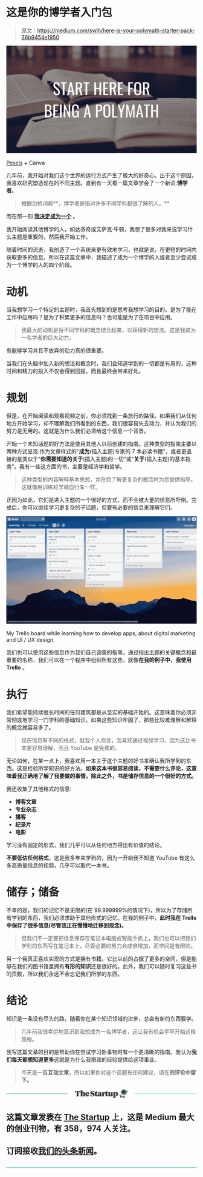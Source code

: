 # 这是你的博学者入门包

> 原文：<https://medium.com/swlh/here-is-your-polymath-starter-pack-36b9454e1950>

![](img/23887e2ba2e30fb1f4a1ba83614d070c.png)

[Pexels](https://www.pexels.com/photo/black-pen-on-white-book-page-159621/) + Canva

几年前，我开始对我们这个世界的运行方式产生了极大的好奇心。出于这个原因，我喜欢研究塑造现在的不同主题。直到有一天看一篇文章学会了一个新词:**博学者**。

> 根据剑桥词典**，博学者是指对许多不同学科都很了解的人。**

而在那一刻 [**我决定成为一个**](https://theascent.pub/i-want-to-be-a-polymath-and-not-fail-in-the-attempt-537a9f454587) 。

我开始阅读其他博学的人，如达芬奇或艾萨克·牛顿，我想了很多对我来说学习什么主题是重要的，然后我开始工作。

随着时间的流逝，我创造了一个系统来更有效地学习，也就是说，在更短的时间内获取更多的信息。所以在这篇文章中，我描述了成为一个博学的人或者至少尝试成为一个博学的人的四个阶段。

# 动机

当我想学习一个特定的主题时，我首先想到的是思考我想学习的目的。是为了能在工作中应用吗？是为了积累更多的信息吗？也可能是为了在项目中应用。

> 我最大的动机是将不同学科的概念结合起来，以获得新的想法。这是我成为一名学者的巨大动力。

有能够学习并且不放弃的动力真的很重要。

当我们在头脑中加入新的想法和概念时，我们会知道学到的一切都是有用的，这种时间和精力的投入不仅会得到回报，而且最终会带来好处。

# 规划

但是，在开始阅读和观看视频之前，你必须找到一条旅行的路径。如果我们从任何地方开始学习，却不理解我们所看到的东西，我们很容易失去动力，并认为我们的努力是无用的。这就是为什么我们必须给这个信息一个背景。

开始一个未知话题的好方法是使用其他人以前创建的指南。这种类型的指南主要以两种方式呈现:作为文章样式的"**成为**(插入主题)专家的 7 本必读书籍"，或者更直接的是类似于"**你需要知道的关于**(插入主题)的一切"或"**关于**(插入主题)的基本指南"。我有一些这方面的书，主要是经济学和哲学。

> 这种类型的内容解释基本思想，并在您了解更复杂的概念时为您提供指导。这就像用训练轮学骑自行车一样。

正因为如此，它们是进入主题的一个很好的方式，而不会被大量的信息所吓倒。完成后，你可以继续学习更复杂的子话题，但要有必要的信息来理解它们。

![](img/05b94a8c7449f0ab08ffcd31ddaa954b.png)

My Trello board while learning how to develop apps, about digital marketing and UI / UX design.

我们也可以使用这些信息作为我们自己调查的指南。通过指出主题的关键概念和最重要的名称，我们可以在一个程序中组织所有这些，就像**在我的例子中，我使用 Trello** 。

# 执行

我们希望能持续很长时间的任何建筑都是从坚实的基础开始的。这意味着你必须非常彻底地学习一门学科的基础知识。如果这些知识牢固了，那些比较难理解和解释的概念就容易多了。

> 现在信息有不同的格式，就我个人而言，我喜欢通过视频学习，因为这比书本更容易理解，而且 YouTube 是免费的。

无论如何，在某一点上，我喜欢用一本关于这个主题的好书来确认我所学到的东西。这是检验所学知识的好方法。**如果这本书很容易阅读，不需要什么评论，这意味着我正确地了解了我要做的事情。除此之外，书是储存信息的一个很好的方式。**

我还收集了其他格式的信息:

*   **博客文章**
*   **专业杂志**
*   **播客**
*   **纪录片**
*   **电影**

学习没有固定的形式，我们几乎可以从任何地方得出有价值的结论。

**不要低估任何格式**，这是我多年来学到的，因为一开始我不知道 YouTube 有这么多高质量信息的视频，几乎可以取代一本书。

# 储存；储备

不幸的是，我们的记忆不是无限的(在 99.999999%的情况下)，所以为了存储所有学到的东西，我们必须求助于其他形式的记忆。在我的例子中，**此时我在 Trello 中保存了很多信息(尽管我正在慢慢地迁移到观念)。**

> 但我们不一定要把信息保存在笔记本电脑或智能手机上，我们也可以把我们学到的东西写在笔记本上，尽管必要的努力会成倍增加，而空间是有限的。

另一个我真正喜欢实现的方式是拥有书籍。它比以前的占据了更多的空间，但是能够在我们的图书馆里拥有**有形的知识**还是很好的。此外，我们可以随时复习这些书的页数，所以我们永远不会忘记我们所学的东西。

# 结论

知识是一条没有尽头的路，随着你在某个知识领域的进步，总会有新的东西要学。

> 几年前我很幸运地意识到我想成为一名博学者，这让我有机会早早开始这段旅程。

我写这篇文章的目的是帮助你在尝试学习新事物时有一个更清晰的指南。我认为**我们每天都想知道更多**这就是为什么我把我的经验提供给这项事业。

> 今天是一篇**互动文章**，所以如果你对这个话题有任何建议，请在**的评论中留下。**

[![](img/308a8d84fb9b2fab43d66c117fcc4bb4.png)](https://medium.com/swlh)

## 这篇文章发表在 [The Startup](https://medium.com/swlh) 上，这是 Medium 最大的创业刊物，有 358，974 人关注。

## 订阅接收[我们的头条新闻](http://growthsupply.com/the-startup-newsletter/)。

[![](img/b0164736ea17a63403e660de5dedf91a.png)](https://medium.com/swlh)